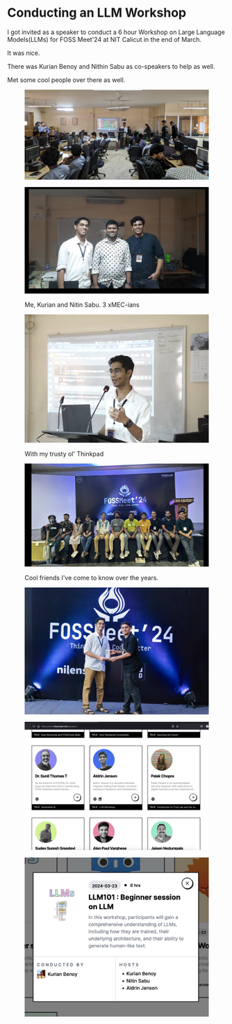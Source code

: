 # Conducting an LLM Workshop

I got invited as a speaker to conduct a 6 hour Workshop on Large Language Models(LLMs) for FOSS Meet'24 at NIT Calicut in the end of March.

It was nice.

There was Kurian Benoy and Nithin Sabu as co-speakers to help as well.

Met some cool people over there as well.

<figure><img src="../.gitbook/assets/image (4) (1) (1).png" alt=""><figcaption></figcaption></figure>

<figure><img src="../.gitbook/assets/image (6) (1) (1).png" alt=""><figcaption><p>Me, Kurian and Nitin Sabu. 3 xMEC-ians</p></figcaption></figure>

<figure><img src="../.gitbook/assets/image (5) (1) (1).png" alt=""><figcaption><p>With my trusty ol' Thinkpad</p></figcaption></figure>

<figure><img src="../.gitbook/assets/image (3) (1) (1).png" alt=""><figcaption><p>Cool friends I've come to know over the years.</p></figcaption></figure>

<figure><img src="../.gitbook/assets/image (2) (1) (1).png" alt=""><figcaption></figcaption></figure>

&#x20;

<figure><img src="../.gitbook/assets/image (1) (1) (1).png" alt=""><figcaption></figcaption></figure>

<figure><img src="../.gitbook/assets/image (6) (1).png" alt=""><figcaption></figcaption></figure>

